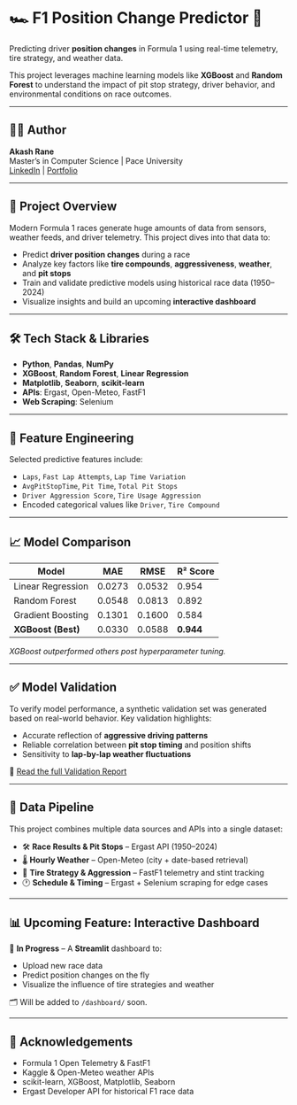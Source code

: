 # 🏎️ F1 Position Change Predictor 🏁  
Predicting driver **position changes** in Formula 1 using real-time telemetry, tire strategy, and weather data.

This project leverages machine learning models like **XGBoost** and **Random Forest** to understand the impact of pit stop strategy, driver behavior, and environmental conditions on race outcomes.

---

## 👨‍💻 Author  
**Akash Rane**  
Master’s in Computer Science | Pace University  
[LinkedIn](https://www.linkedin.com/in/akashrane/) | [Portfolio](https://akashrane.github.io/website/) 

---

## 📌 Project Overview  
Modern Formula 1 races generate huge amounts of data from sensors, weather feeds, and driver telemetry. This project dives into that data to:

- Predict **driver position changes** during a race  
- Analyze key factors like **tire compounds**, **aggressiveness**, **weather**, and **pit stops**  
- Train and validate predictive models using historical race data (1950–2024)  
- Visualize insights and build an upcoming **interactive dashboard**

---

## 🛠️ Tech Stack & Libraries  

- **Python**, **Pandas**, **NumPy**  
- **XGBoost**, **Random Forest**, **Linear Regression**  
- **Matplotlib**, **Seaborn**, **scikit-learn**  
- **APIs**: Ergast, Open-Meteo, FastF1  
- **Web Scraping**: Selenium

---

## 🧪 Feature Engineering  
Selected predictive features include:

- `Laps`, `Fast Lap Attempts`, `Lap Time Variation`  
- `AvgPitStopTime`, `Pit Time`, `Total Pit Stops`  
- `Driver Aggression Score`, `Tire Usage Aggression`  
- Encoded categorical values like `Driver`, `Tire Compound`

---

## 📈 Model Comparison

| Model                | MAE     | RMSE    | R² Score |
|---------------------|---------|---------|----------|
| Linear Regression    | 0.0273  | 0.0532  | 0.954    |
| Random Forest        | 0.0548  | 0.0813  | 0.892    |
| Gradient Boosting    | 0.1301  | 0.1600  | 0.584    |
| **XGBoost (Best)**   | 0.0330  | 0.0588  | **0.944** |

*XGBoost outperformed others post hyperparameter tuning.*

---

## ✅ Model Validation  

To verify model performance, a synthetic validation set was generated based on real-world behavior. Key validation highlights:

- Accurate reflection of **aggressive driving patterns**  
- Reliable correlation between **pit stop timing** and position shifts  
- Sensitivity to **lap-by-lap weather fluctuations**

📄 [Read the full Validation Report](/F1_Position_Predictor/Reports/Validation_Report_F1_Position_Change.md)

---

## 🧾 Data Pipeline  
This project combines multiple data sources and APIs into a single dataset:

- 🛠️ **Race Results & Pit Stops** – Ergast API (1950–2024)  
- 🌡️ **Hourly Weather** – Open-Meteo (city + date-based retrieval)  
- 🧪 **Tire Strategy & Aggression** – FastF1 telemetry and stint tracking  
- 🕐 **Schedule & Timing** – Ergast + Selenium scraping for edge cases

---

## 📊 Upcoming Feature: Interactive Dashboard  
🚧 **In Progress** – A **Streamlit** dashboard to:

- Upload new race data  
- Predict position changes on the fly  
- Visualize the influence of tire strategies and weather  

🗂️ Will be added to `/dashboard/` soon.

---

## 🙌 Acknowledgements  

- Formula 1 Open Telemetry & FastF1  
- Kaggle & Open-Meteo weather APIs  
- scikit-learn, XGBoost, Matplotlib, Seaborn  
- Ergast Developer API for historical F1 race data
